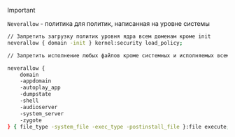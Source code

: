 
> [!important] 
> `Neverallow` - политика для политик, написанная на уровне системы

```bash
// Запретить загрузку политик уровня ядра всем доменам кроме init
neverallow { domain -init } kernel:security load_policy;

// Запретить исполнение любых файлов кроме системных и исполняемых всем доменам кроме указанных

neverallow {
	domain
	-appdomain
	-autoplay_app
	-dumpstate
	-shell
	-audioserver
	-system_server
	-zygote
} { file_type -system_file -exec_type -postinstall_file }:file execute;
```

